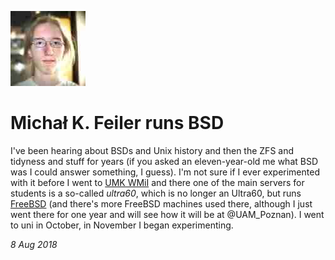 <p><a href="/" alt="avatar" title="home page"><img src="michalkfeiler.jpeg" class="avatar"></a></p>

# Micha&#x142; K. Feiler runs BSD

I've been hearing about BSDs and Unix history and then the ZFS and
tidyness and stuff for years (if you asked an eleven-year-old me
what BSD was I could answer something, I guess). I'm not sure if I
ever experimented with it before I went to [UMK WMiI] and there one
of the main servers for students is a so-called _ultra60_, which
is no longer an Ultra60, but runs [FreeBSD] (and there's more FreeBSD
machines used there, although I just went there for one year and
will see how it will be at @UAM_Poznan). I went to uni in October,
in November I began experimenting.

_8 Aug 2018_

[UMK WMiI]: https://www.mat.umk.pl/web/en
[FreeBSD]: https://www.freebsd.org/
